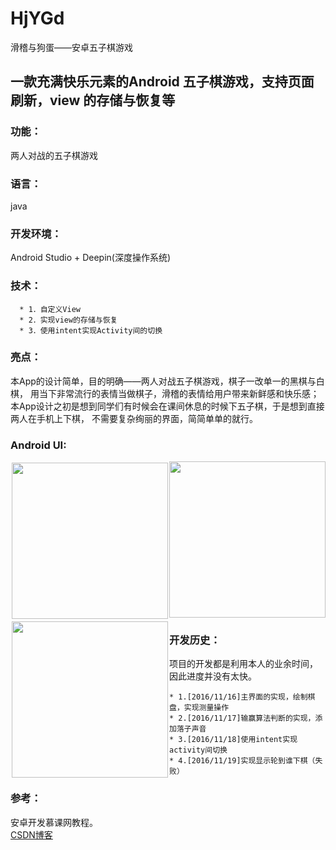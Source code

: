 # HjYGd
滑稽与狗蛋——安卓五子棋游戏

## 一款充满快乐元素的Android 五子棋游戏，支持页面刷新，view 的存储与恢复等

### 功能：

两人对战的五子棋游戏

### 语言：

java

### 开发环境：

Android Studio + Deepin(深度操作系统)

### 技术：

      * 1．自定义View
      * 2．实现view的存储与恢复
      * 3．使用intent实现Activity间的切换

### 亮点：

本App的设计简单，目的明确——两人对战五子棋游戏，棋子一改单一的黑棋与白棋，
用当下非常流行的表情当做棋子，滑稽的表情给用户带来新鲜感和快乐感；
本App设计之初是想到同学们有时候会在课间休息的时候下五子棋，于是想到直接两人在手机上下棋，
不需要复杂绚丽的界面，简简单单的就行。

### Android UI:
<div style="float:left;border:solid 1px 000;margin:2px;">
<img src="http://images2015.cnblogs.com/blog/1026866/201611/1026866-20161120000954763-233180565.png" width="250" />
</div>
<div style="float:left;border:solid 1px 000;margin:2px;">
<img src="http://images2015.cnblogs.com/blog/1026866/201611/1026866-20161120001006170-206478981.png" width="250" />
</div>
<img src="http://images2015.cnblogs.com/blog/1026866/201611/1026866-20161120001018404-1422224272.png" width="250" />


### 开发历史：

项目的开发都是利用本人的业余时间，因此进度并没有太快。

    * 1.[2016/11/16]主界面的实现，绘制棋盘，实现测量操作
    * 2.[2016/11/17]输赢算法判断的实现，添加落子声音
    * 3.[2016/11/18]使用intent实现activity间切换
    * 4.[2016/11/19]实现显示轮到谁下棋（失败）

### 参考：
  安卓开发慕课网教程。  
  [CSDN博客](http://blog.csdn.net/baidu_33714003/article/details/50944940) 
